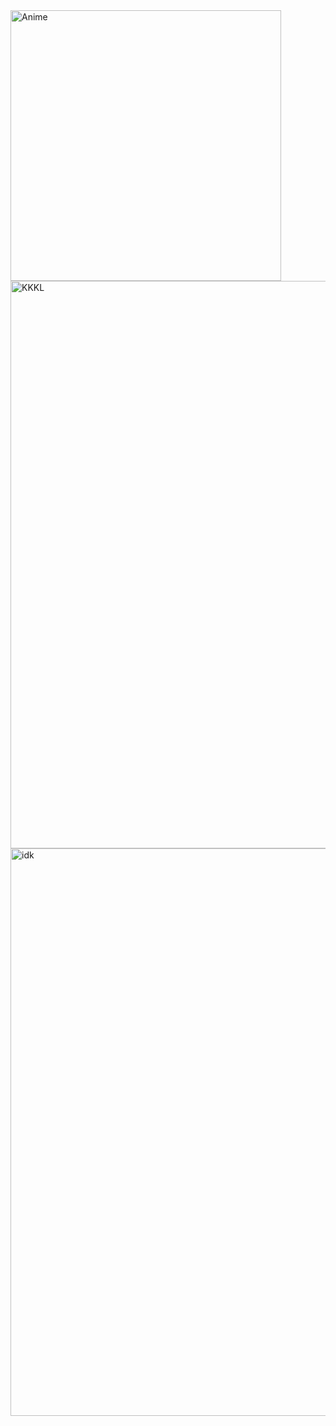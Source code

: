 <img width="433" alt="Anime" src="https://github.com/user-attachments/assets/ce5ce016-f6fa-47dd-a15a-56dc0422fa8a" />
<img width="908" alt="KKKL" src="https://github.com/user-attachments/assets/d69a4e80-21ff-40ec-b12a-554403876abe" />
<img width="908" alt="idk" src="https://github.com/user-attachments/assets/9439831f-c17f-4271-a3e8-c076554a6b52" />





















